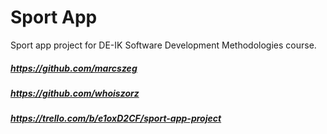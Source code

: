 # Sport App
Sport app project for DE-IK Software Development Methodologies course.
##### https://github.com/marcszeg
##### https://github.com/whoiszorz
##### https://trello.com/b/e1oxD2CF/sport-app-project
